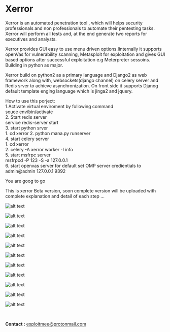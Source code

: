 # Xerror


Xerror is an automated penetration tool , which will helps security professionals and non professionals to automate their pentesting tasks. Xerror will perform all tests and, at the end generate two reports for executives and analysts.

Xerror provides GUI easy to use menu driven options.Iinternally it supports openVas for vulnerability scanning, Metasploit for exploitation and gives GUI based options after successful exploitation e.g Meterpreter sessoins.
Building in python as major. 

Xerror build on python2 as a primary language and Django2 as web framework along with, websockets(django channel) on celery server and Redis srver to achieve asynchronization. On front side it supports Djanog default template enging language which is jinga2 and jquery.   


How to use this porject: </br>
 1.Activate virtual enviroment by following command </br>
      souce env/bin/activate</br>
 2. Start redis server</br>
      service redis-server start</br>
 3. start python srver </br>
      1. cd xerror 
      2. python mana.py runserver </br>
 4. start celery server </br>
      1. cd xerror </br>
      2. celery -A xerror worker -l info </br>
 5. start msfrpc server </br>
      msfrpcd -P 123 -S -a 127.0.0.1</br>
 6. start openvas server for default set OMP server credientials to admin@admin 127.0.0.1 9392 </br>
 
 
 You are goog to go </br>
 
 This is xerror Beta version, soon complete version will be uploaded with complete explanation and detail of each step ...   </br>
 
 ![alt text](https://i.imgur.com/oJQH6ax.png)
 
 
![alt text](https://i.imgur.com/RTyPiiZ.png)

![alt text](https://i.imgur.com/yLMMNC2.png)


![alt text](https://i.imgur.com/K7k2uRu.png)

![alt text](https://i.imgur.com/dnDWm0O.png)

![alt text](https://i.imgur.com/pn0evVH.png)




![alt text](https://i.imgur.com/tMo0B5S.png)

![alt text](https://i.imgur.com/65</br>JUi9y.png)
 
 ![alt text](https://i.imgur.com/BIqlXr9.png)
 
 
 ![alt text](https://i.imgur.com/dV3NuRv.png)
 
 ![alt text](https://i.imgur.com/W9bBejm.png)
 
 
 
 
 
 
 
 
</br>

<b>Contact :</b> exploitmee@protonmail.com 
